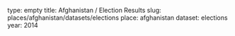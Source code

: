 type: empty
title: Afghanistan / Election Results
slug: places/afghanistan/datasets/elections
place: afghanistan
dataset: elections
year: 2014
